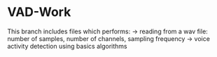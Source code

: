 # VAD-Work

This branch includes files which performs:
	-> reading from a wav file: number of samples, number of channels, sampling frequency
	-> voice activity detection using basics algorithms
